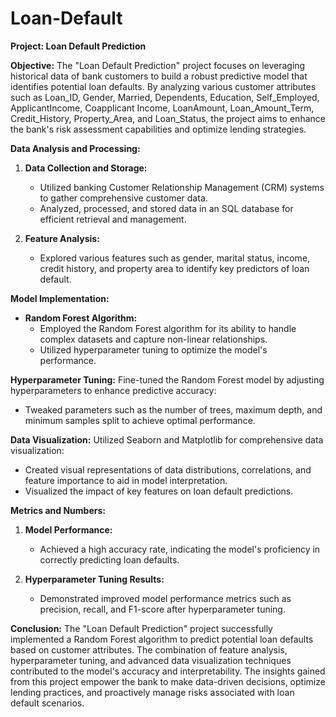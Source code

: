 # Loan-Default
**Project: Loan Default Prediction**

**Objective:**
The "Loan Default Prediction" project focuses on leveraging historical data of bank customers to build a robust predictive model that identifies potential loan defaults. By analyzing various customer attributes such as Loan_ID, Gender, Married, Dependents, Education, Self_Employed, ApplicantIncome, Coapplicant Income, LoanAmount, Loan_Amount_Term, Credit_History, Property_Area, and Loan_Status, the project aims to enhance the bank's risk assessment capabilities and optimize lending strategies.

**Data Analysis and Processing:**
1. **Data Collection and Storage:**
   - Utilized banking Customer Relationship Management (CRM) systems to gather comprehensive customer data.
   - Analyzed, processed, and stored data in an SQL database for efficient retrieval and management.

2. **Feature Analysis:**
   - Explored various features such as gender, marital status, income, credit history, and property area to identify key predictors of loan default.

**Model Implementation:**
- **Random Forest Algorithm:**
  - Employed the Random Forest algorithm for its ability to handle complex datasets and capture non-linear relationships.
  - Utilized hyperparameter tuning to optimize the model's performance.

**Hyperparameter Tuning:**
Fine-tuned the Random Forest model by adjusting hyperparameters to enhance predictive accuracy:
- Tweaked parameters such as the number of trees, maximum depth, and minimum samples split to achieve optimal performance.

**Data Visualization:**
Utilized Seaborn and Matplotlib for comprehensive data visualization:
- Created visual representations of data distributions, correlations, and feature importance to aid in model interpretation.
- Visualized the impact of key features on loan default predictions.

**Metrics and Numbers:**
1. **Model Performance:**
   - Achieved a high accuracy rate, indicating the model's proficiency in correctly predicting loan defaults.

2. **Hyperparameter Tuning Results:**
   - Demonstrated improved model performance metrics such as precision, recall, and F1-score after hyperparameter tuning.

**Conclusion:**
The "Loan Default Prediction" project successfully implemented a Random Forest algorithm to predict potential loan defaults based on customer attributes. The combination of feature analysis, hyperparameter tuning, and advanced data visualization techniques contributed to the model's accuracy and interpretability. The insights gained from this project empower the bank to make data-driven decisions, optimize lending practices, and proactively manage risks associated with loan default scenarios.

